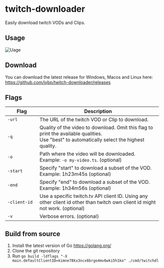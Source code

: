 # twitch-downloader

Easily download twitch VODs and Clips.

## Usage

![Uage](doc/usage.gif?raw=true)

## Download

You can download the latest release for Windows, Macos and Linux here:
https://github.com/jybp/twitch-downloader/releases

## Flags

|&nbsp;&nbsp;&nbsp;&nbsp;&nbsp;&nbsp;&nbsp;Flag&nbsp;&nbsp;&nbsp;&nbsp;&nbsp;&nbsp;| Description |
| --- | --- |
| `-url` | The URL of the twitch VOD or Clip to download. |
| `-q` | Quality of the video to download. Omit this flag to print the available qualities.<br>Use "best" to automatically select the highest quality. |
| `-o` | Path where the video will be downloaded. Example: `-o my-video.ts`. (optional) |
| `-start` | Specify "start" to download a subset of the VOD. Example: 1h23m45s (optional) |
| `-end` | Specify "end" to download a subset of the VOD. Example: 1h34m56s (optional) |
| `-client-id` | Use a specific twitch.tv API client ID. Using any other client id other than twitch own client id might not work. (optional) |
| `-v` | Verbose errors. (optional) |

## Build from source

1. Install the latest version of Go https://golang.org/
2. Clone the git repository
3. Run `go build -ldflags "-X main.defaultClientID=kimne78kx3ncx6brgo4mv6wki5h1ko" ./cmd/twitchdl`
